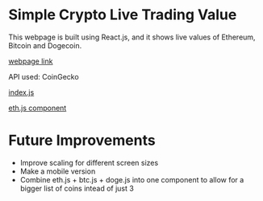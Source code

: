 # Simple Crypto Live Trading Value
This webpage is built using React.js, and it shows live values of Ethereum, Bitcoin and Dogecoin.

[webpage link](https://coleharding3.github.io/CryptoStatus/)

API used: CoinGecko

[index.js](https://github.com/ColeHarding3/CryptoStatus/blob/master/src/index.js)

[eth.js component](https://github.com/ColeHarding3/CryptoStatus/blob/master/src/eth.js)

# Future Improvements
- Improve scaling for different screen sizes
- Make a mobile version
- Combine eth.js + btc.js + doge.js into one component to allow for a bigger list of coins intead of just 3
